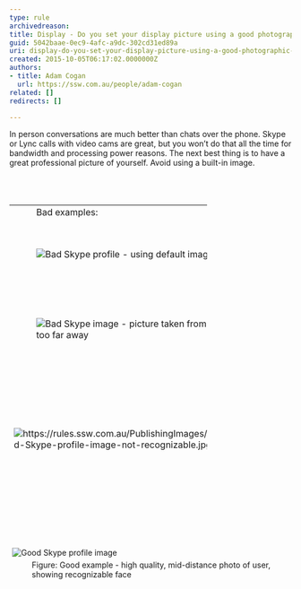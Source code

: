 ```yaml
---
type: rule
archivedreason: 
title: Display - Do you set your display picture using a good photographic image of yourself?
guid: 5042baae-0ec9-4afc-a9dc-302cd31ed89a
uri: display-do-you-set-your-display-picture-using-a-good-photographic-image-of-yourself
created: 2015-10-05T06:17:02.0000000Z
authors:
- title: Adam Cogan
  url: https://ssw.com.au/people/adam-cogan
related: []
redirects: []

---
```



​In person conversations are much better than chats over the phone. Skype or Lync calls with video cams are great, but you won’t do that all the time for bandwidth and processing power reasons. The next best thing is to have a great professional picture of yourself. Avoid using a built-in image.
<br><excerpt class='endintro'></excerpt><br>
​​<br><br>
<table cellspacing="0" class=" " style="width&#58;70%;height&#58;574px;"><tbody><tr><td style="width&#58;150px;"><dd class="ssw15-rteElement-FigureBad">​​​B​​​ad examples&#58;​​​</dd></td><td><dd class="ssw15-rteElement-FigureNormal">​Reason&#58;&#160;<br></dd></td></tr><tr><td style="width&#58;150px;height&#58;123px;"><dd><img src="/PublishingImages/Bad-Skype-profile-image-default.jpg" alt="Bad Skype profile  - using default image" />​</dd></td><td style="height&#58;123px;"><dd class="ssw15-rteElement-FigureNormal" style="text-align&#58;left;">
            1. Don't use&#160;default images that comes with Skype​​​​​</dd></td></tr><tr><td style="width&#58;150px;"><dd><img src="/PublishingImages/Bad-Skype-profile-image-too-far-away.jpg" alt="Bad Skype image - picture taken from too far away" /><br></dd></td><td><dd class="ssw15-rteElement-FigureNormal">​​​​2. ​Picture&#160;has been taken from&#160;too far away - user is not clearly visible.</dd></td></tr><tr><td style="width&#58;150px;">​<img src="/PublishingImages/Bad-Skype-profile-image-not-recognizable.jpg" alt="https&#58;//rules.ssw.com.au/PublishingImages/Bad-Skype-profile-image-not-recognizable.jpg" />​</td><td><dd class="ssw15-rteElement-FigureNormal">​​​3. You should be recognizable. Your face must not be obstructed with other objects or excessive head cover (e.g. ski mask)</dd></td></tr><tr><td style="width&#58;150px;">​<img src="/PublishingImages/Bad-Skype-profile-image-blurry.jpg" alt="Bad-Skype-profile-image-blurry" /></td><td><dd></dd><dd class="ssw15-rteElement-FigureNormal">​​​</dd><dd class="ssw15-rteElement-FigureNormal">4. Use high quality images - not blurred, pixelated, washed out or over-exposed images</dd><div><br></div></td></tr><tr><td rowspan="1" style="width&#58;150px;">​<img src="/PublishingImages/Bad-Skype-profile-use-image-of-yourself.jpg" alt="Bad-Skype-profile-use-image-of-yourself" style="margin&#58;5px;" /></td><td rowspan="1"><dd class="ssw15-rteElement-FigureNormal">​​​​5. You should use an actual photo of yourself,&#160;not a cartoon, object&#160;or family member(s)</dd></td></tr></tbody></table>​<br><img src="/PublishingImages/Good-Skype-profile-image.jpg" alt="Good Skype profile image" style="margin&#58;5px;" /><br><dd class="ssw15-rteElement-FigureGood">​​Figure&#58; Good example - high quality, mid-distance&#160;photo of user, showing recognizable face&#160;<br></dd>


